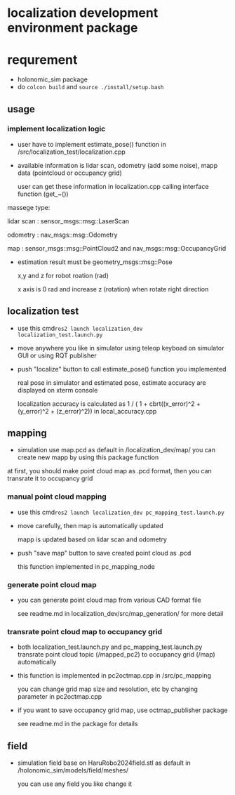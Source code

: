 # localization development environment package

# requrement
- holonomic_sim package
- do `colcon build` and `source ./install/setup.bash`

## usage
### implement localization logic
- user have to implement estimate_pose() function in /src/localization_test/localization.cpp
- available information is lidar scan, odometry (add some noise), mapp data (pointcloud or occupancy grid)

    user can get these information in localization.cpp calling interface function (get_~())

massege type:

lidar scan  : sensor_msgs::msg::LaserScan

odometry    : nav_msgs::msg::Odometry

map         : sensor_msgs::msg::PointCloud2 and nav_msgs::msg::OccupancyGrid

- estimation result must be geometry_msgs::msg::Pose

    x,y and z for robot roation (rad)

    x axis is 0 rad and increase z (rotation) when rotate right direction

## localization test
- use this cmd`ros2 launch localization_dev localization_test.launch.py`
- move anywhere you like in simulator using teleop keyboad on simulator GUI or using RQT publisher
- push "localize" button to call estimate_pose() function you implemented

    real pose in simulator and estimated pose, estimate accuracy are displayed on xterm console

    localization accuracy is calculated as 1 / ( 1 + cbrt((x_error)^2 + (y_error)^2 + (z_error)^2)) in local_accuracy.cpp

## mapping
- simulation use map.pcd as default in /localization_dev/map/
    you can create new mapp by using this package function

at first, you should make point cloud map as .pcd format, then you can transrate it to occupancy grid

### manual point cloud mapping
- use this cmd`ros2 launch localization_dev pc_mapping_test.launch.py`
- move carefully, then map is automatically updated

    mapp is updated based on lidar scan and odometry

- push "save map" button to save created point cloud as .pcd

    this function implemented in pc_mapping_node

### generate point cloud map
- you can generate point cloud map from various CAD format file

    see readme.md in localization_dev/src/map_generation/ for more detail

### transrate point cloud map to occupancy grid
- both localization_test.launch.py and pc_mapping_test.launch.py transrate point cloud topic (/mapped_pc2) to occupancy grid (/map) automatically
- this function is implemented in pc2octmap.cpp in /src/pc_mapping

    you can change grid map size and resolution, etc by changing parameter in pc2octmap.cpp
- if you want to save occupancy grid map, use octmap_publisher package

    see readme.md in the package for details

## field
- simulation field base on HaruRobo2024field.stl as default in /holonomic_sim/models/field/meshes/

    you can use any field you like change it